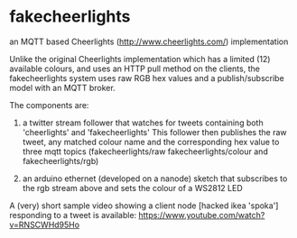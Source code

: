 fakecheerlights
===============

an MQTT based Cheerlights (http://www.cheerlights.com/) implementation

Unlike the original Cheerlights implementation which has a limited (12) available colours, and uses an HTTP
pull method on the clients, the fakecheerlights system uses raw RGB hex values and a publish/subscribe model
with an MQTT broker.

The components are:
1) a twitter stream follower that watches for tweets containing both 'cheerlights' and 'fakecheerlights'
   This follower then publishes the raw tweet, any matched colour name and the corresponding hex value to
   three mqtt topics (fakecheerlights/raw fakecheerlights/colour and fakecheerlights/rgb)
   
2) an arduino ethernet (developed on a nanode) sketch that subscribes to the rgb stream above and sets the colour
   of a WS2812 LED

A (very) short sample video showing a client node [hacked ikea 'spoka'] responding to a tweet is
available: https://www.youtube.com/watch?v=RNSCWHd95Ho
